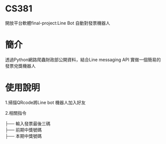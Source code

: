 # CS381

開放平台軟體final-project:Line Bot 自動對發票機器人

# 簡介
透過Python網路爬蟲財政部公開資料，結合Line messaging API 實做一個簡易的發票兌獎機器人

# 使用說明
1.掃描QRcode將Line bot 機器人加入好友

2.相關指令

├── 輸入發票最後三碼           
├── 前期中獎號碼              
├── 本期中獎號碼
